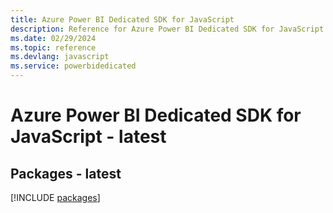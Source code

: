 ```yaml
---
title: Azure Power BI Dedicated SDK for JavaScript
description: Reference for Azure Power BI Dedicated SDK for JavaScript
ms.date: 02/29/2024
ms.topic: reference
ms.devlang: javascript
ms.service: powerbidedicated
---
```

# Azure Power BI Dedicated SDK for JavaScript - latest
## Packages - latest
[!INCLUDE [packages](power-bi-dedicated-index.md)]